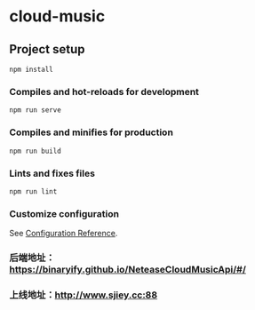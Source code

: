 # cloud-music

## Project setup
```
npm install
```

### Compiles and hot-reloads for development
```
npm run serve
```

### Compiles and minifies for production
```
npm run build
```

### Lints and fixes files
```
npm run lint
```

### Customize configuration
See [Configuration Reference](https://cli.vuejs.org/config/).

### 后端地址：https://binaryify.github.io/NeteaseCloudMusicApi/#/
### 上线地址：http://www.sjiey.cc:88
